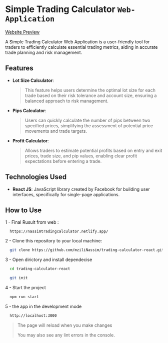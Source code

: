 # Simple Trading Calculator `Web-Application`

[Website Preview](https://nassimtradingcalculator.netlify.app/)

A Simple Trading Calculator Web Application is a user-friendly tool for traders to efficiently calculate essential trading metrics, aiding in accurate trade planning and risk management.

## Features

- **Lot Size Calculator**:

  >This feature helps users determine the optimal lot size for each trade based on their risk tolerance and account size, ensuring a balanced approach to risk management.
  
- **Pips Calculator**:

  >Users can quickly calculate the number of pips between two specified prices, simplifying the assessment of potential price movements and trade targets.

- **Profit Calculator**:

  >Allows traders to estimate potential profits based on entry and exit prices, trade size, and pip values, enabling clear profit expectations before entering a trade.

## Technologies Used

- **React JS**: JavaScript library created by Facebook for building user interfaces, specifically for single-page applications.

## How to Use

1 - Final Rusult from web :

  ``` git
    https://nassimtradingcalculator.netlify.app/
  ```

2 - Clone this repository to your local machine:
  
  ``` bash
    git clone https://github.com/mziliNassim/trading-calculator-react.git
  ```

3 - Open dirictory and install dependecise
  
  ``` bash
    cd trading-calculator-react

    git init
  ```

4 - Start the project
  
  ``` bash
    npm run start
  ```
  
5 - the app in the development mode

  ``` bash
    http://localhost:3000
  ```

  > The page will reload when you make changes
  >
  > You may also see any lint errors in the console.
